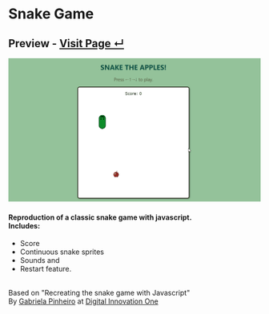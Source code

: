 # Snake Game


## Preview - <a href="https://xevilcorp.github.io/FrontendExperiments/Experiments/SnakeGame/">Visit Page ↵</a>

![image](./imgs/preview.gif)

#### Reproduction of a classic snake game with javascript. <br>Includes:
- Score
- Continuous snake sprites
- Sounds and
- Restart feature.

<br>
Based on "Recreating the snake game with Javascript" <br>By <a href="http://www.github.com/SpruceGabriela">Gabriela Pinheiro</a> at 
<a href="https://web.digitalinnovation.one/">Digital Innovation One
</a>




